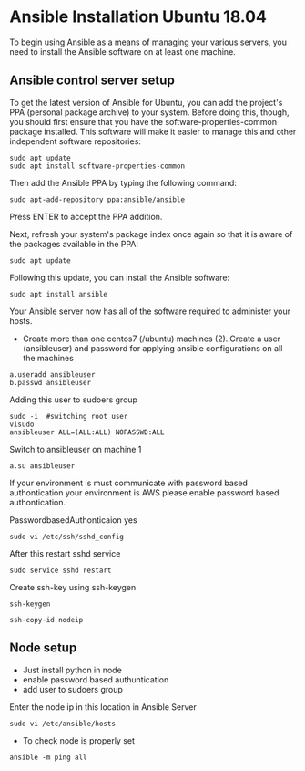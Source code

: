 # Ansible Installation Ubuntu 18.04

To begin using Ansible as a means of managing your various servers, you need to install the Ansible software on at least one machine.
## Ansible control server setup

To get the latest version of Ansible for Ubuntu, you can add the project's PPA (personal package archive) to your system. Before doing this, though, you should first ensure that you have the software-properties-common package installed. This software will make it easier to manage this and other independent software repositories:
```
sudo apt update
sudo apt install software-properties-common
```
Then add the Ansible PPA by typing the following command:
```
sudo apt-add-repository ppa:ansible/ansible

```
Press ENTER to accept the PPA addition.

Next, refresh your system's package index once again so that it is aware of the packages available in the PPA:
```
sudo apt update

```
Following this update, you can install the Ansible software:
```
sudo apt install ansible

```
Your Ansible server now has all of the software required to administer your hosts.
* Create more than one centos7 (/ubuntu) machines (2)..Create a user (ansibleuser) and password for applying
ansible configurations on all the machines
```
a.useradd ansibleuser
b.passwd ansibleuser
```
Adding this user to sudoers group
```
sudo -i  #switching root user
visudo
ansibleuser ALL=(ALL:ALL) NOPASSWD:ALL
```
Switch to ansibleuser on machine 1

```
a.su ansibleuser
```

If your environment is must communicate with password based authontication
your environment is AWS please enable password based authontication.

PasswordbasedAuthonticaion yes
```
sudo vi /etc/ssh/sshd_config
```
After this restart sshd service
```
sudo service sshd restart
```
Create ssh-key using ssh-keygen
```
ssh-keygen

ssh-copy-id nodeip

```
## Node setup
* Just install python in node
* enable password based authuntication
* add user to sudoers group

Enter the node ip in this location in Ansible Server

```
sudo vi /etc/ansible/hosts

```
* To check node is properly set 

```
ansible -m ping all
```

